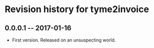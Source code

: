 # Revision history for tyme2invoice

## 0.0.0.1  -- 2017-01-16

* First version. Released on an unsuspecting world.
